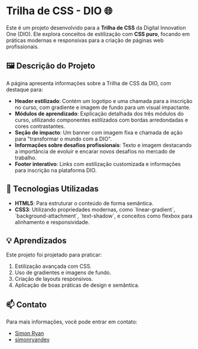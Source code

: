 # Trilha de CSS - DIO 🌐

Este é um projeto desenvolvido para a **Trilha de CSS** da Digital Innovation One (DIO). Ele explora conceitos de estilização com **CSS puro**, focando em práticas modernas e responsivas para a criação de páginas web profissionais.

## 🖼️ Descrição do Projeto

A página apresenta informações sobre a Trilha de CSS da DIO, com destaque para:

- **Header estilizado**: Contém um logotipo e uma chamada para a inscrição no curso, com gradiente e imagem de fundo para um visual impactante.
- **Módulos de aprendizado**: Explicação detalhada dos três módulos do curso, utilizando componentes estilizados com bordas arredondadas e cores contrastantes.
- **Seção de impacto**: Um banner com imagem fixa e chamada de ação para \"transformar o mundo com a DIO\".
- **Informações sobre desafios profissionais**: Texto e imagem destacando a importância de evoluir e encarar novos desafios no mercado de trabalho.
- **Footer interativo**: Links com estilização customizada e informações para inscrição na plataforma DIO.

## 🎨 Tecnologias Utilizadas

- **HTML5**: Para estruturar o conteúdo de forma semântica.
- **CSS3**: Utilizando propriedades modernas, como \`linear-gradient\`, \`background-attachment\`, \`text-shadow\`, e conceitos como flexbox para alinhamento e responsividade.

## 💡 Aprendizados

Este projeto foi projetado para praticar:
1. Estilização avançada com CSS.
2. Uso de gradientes e imagens de fundo.
3. Criação de layouts responsivos.
4. Aplicação de boas práticas de design e semântica.

## 📫 Contato

Para mais informações, você pode entrar em contato:

- [Simon Ryan](mailto:simonryan132@gmail.com)
- [simonryandev](https://github.com/simonryandev)

